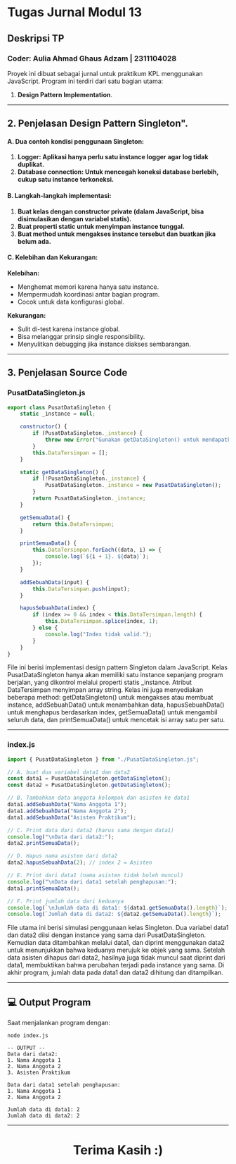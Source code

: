 # Tugas Jurnal Modul 13

## Deskripsi TP
<h3>Coder: Aulia Ahmad Ghaus Adzam | 2311104028</h3>

Proyek ini dibuat sebagai jurnal untuk praktikum KPL menggunakan JavaScript. Program ini terdiri dari satu bagian utama:
1. **Design Pattern Implementation**.
---
## 2. Penjelasan Design Pattern Singleton".

#### A. Dua contoh kondisi penggunaan Singleton:
1. **Logger: Aplikasi hanya perlu satu instance logger agar log tidak duplikat.**
2. **Database connection: Untuk mencegah koneksi database berlebih, cukup satu instance terkoneksi.**

#### B. Langkah-langkah implementasi:
1. **Buat kelas dengan constructor private (dalam JavaScript, bisa disimulasikan dengan variabel statis).**
2. **Buat properti static untuk menyimpan instance tunggal.**
3. **Buat method untuk mengakses instance tersebut dan buatkan jika belum ada.**

#### C. Kelebihan dan Kekurangan:
**Kelebihan:**
- Menghemat memori karena hanya satu instance.
- Mempermudah koordinasi antar bagian program.
- Cocok untuk data konfigurasi global.

**Kekurangan:**
- Sulit di-test karena instance global.
- Bisa melanggar prinsip single responsibility.
- Menyulitkan debugging jika instance diakses sembarangan.

---

## 3. Penjelasan Source Code

### PusatDataSingleton.js
```javascript
export class PusatDataSingleton {
    static _instance = null;

    constructor() {
        if (PusatDataSingleton._instance) {
            throw new Error("Gunakan getDataSingleton() untuk mendapatkan instance.");
        }
        this.DataTersimpan = [];
    }

    static getDataSingleton() {
        if (!PusatDataSingleton._instance) {
            PusatDataSingleton._instance = new PusatDataSingleton();
        }
        return PusatDataSingleton._instance;
    }

    getSemuaData() {
        return this.DataTersimpan;
    }

    printSemuaData() {
        this.DataTersimpan.forEach((data, i) => {
            console.log(`${i + 1}. ${data}`);
        });
    }

    addSebuahData(input) {
        this.DataTersimpan.push(input);
    }

    hapusSebuahData(index) {
        if (index >= 0 && index < this.DataTersimpan.length) {
            this.DataTersimpan.splice(index, 1);
        } else {
            console.log("Index tidak valid.");
        }
    }
}
```
<p>File ini berisi implementasi design pattern Singleton dalam JavaScript. Kelas PusatDataSingleton hanya akan memiliki satu instance sepanjang program berjalan, yang dikontrol melalui properti statis _instance. Atribut DataTersimpan menyimpan array string. Kelas ini juga menyediakan beberapa method: getDataSingleton() untuk mengakses atau membuat instance, addSebuahData() untuk menambahkan data, hapusSebuahData() untuk menghapus berdasarkan index, getSemuaData() untuk mengambil seluruh data, dan printSemuaData() untuk mencetak isi array satu per satu.</p>

---

### index.js
```javascript
import { PusatDataSingleton } from "./PusatDataSingleton.js";

// A. buat dua variabel data1 dan data2
const data1 = PusatDataSingleton.getDataSingleton();
const data2 = PusatDataSingleton.getDataSingleton();

// B. Tambahkan data anggota kelompok dan asisten ke data1
data1.addSebuahData("Nama Anggota 1");
data1.addSebuahData("Nama Anggota 2");
data1.addSebuahData("Asisten Praktikum");

// C. Print data dari data2 (harus sama dengan data1)
console.log("\nData dari data2:");
data2.printSemuaData();

// D. Hapus nama asisten dari data2
data2.hapusSebuahData(2); // index 2 = Asisten

// E. Print dari data1 (nama asisten tidak boleh muncul)
console.log("\nData dari data1 setelah penghapusan:");
data1.printSemuaData();

// F. Print jumlah data dari keduanya
console.log(`\nJumlah data di data1: ${data1.getSemuaData().length}`);
console.log(`Jumlah data di data2: ${data2.getSemuaData().length}`);
```
<p>File utama ini berisi simulasi penggunaan kelas Singleton. Dua variabel data1 dan data2 diisi dengan instance yang sama dari PusatDataSingleton. Kemudian data ditambahkan melalui data1, dan diprint menggunakan data2 untuk menunjukkan bahwa keduanya merujuk ke objek yang sama. Setelah data asisten dihapus dari data2, hasilnya juga tidak muncul saat diprint dari data1, membuktikan bahwa perubahan terjadi pada instance yang sama. Di akhir program, jumlah data pada data1 dan data2 dihitung dan ditampilkan.</p>

---

## 💻 Output Program
Saat menjalankan program dengan:
```
node index.js
```

```
-- OUTPUT --
Data dari data2:
1. Nama Anggota 1
2. Nama Anggota 2
3. Asisten Praktikum

Data dari data1 setelah penghapusan:
1. Nama Anggota 1
2. Nama Anggota 2

Jumlah data di data1: 2
Jumlah data di data2: 2
```
---

<h1 style ='text-align: center'>Terima Kasih :)</h1>